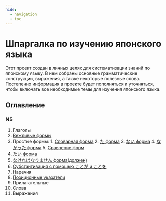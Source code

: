 ```yaml
---
hide:
  - navigation
  - toc
---
```


# Шпаргалка по изучению японского языка

Этот проект создан в личных целях для систематизации знаний по японскому языку. В нем собраны основные грамматические конструкции, выражения, а также некоторые полезные слова. Постепенно информация в проекте будет пополняться и уточняться, чтобы включать все необходимые темы для изучения японского языка.

## Оглавление

### N5

1. Глаголы
  1. [Вежливые формы](./n5/verbs/polite_form.md)
  2. Простые формы:
    1. [Словарная форма](./n5/verbs/vocab_form.md)
    2. [た форма](./n5/verbs/ta_form.md)
    3. [ない форма](./n5/verbs/nai_form.md)
    4. [なかった форма](./n5/verbs/nakata_form.md)
    5. [Сравнение форм](./n5/verbs/comparison_form.md)
  3. [たい форма](./n5/verbs/tai_form.md)
  4. [なければなりません форма(должен)](./n5/verbs/nakereba_form.md)
  5. [Субстантивация с помощью ことが и ことを](./n5/verbs/koto.md)
2. Наречия
  1. [Позиционные указатели](./n5/adverbs/positional_indicators.md)
3. Прилагательные
4. Слова
5. Выражения
